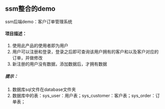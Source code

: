 ## ssm整合的demo
ssm后端demo：客户订单管理系统
#### 项目描述：
1. 使用此产品的使用者即为用户
2. 用户可以注册和登录，登录之后即可查询该用户拥有的客户和以及客户对应的订单，并做修改
3. 新注册的用户没有数据，添加数据后，才拥有数据

##### 提示：
1. 数据库sql文件在database文件夹
2. 数据库中的表：sys_user：用户表；sys_customer：客户表；sys_order：订单表；
